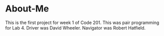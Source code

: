# About-Me
This is the first project for week 1 of Code 201.
This was pair programming for Lab 4.
Driver was David Wheeler.
Navigator was Robert Hatfield.
